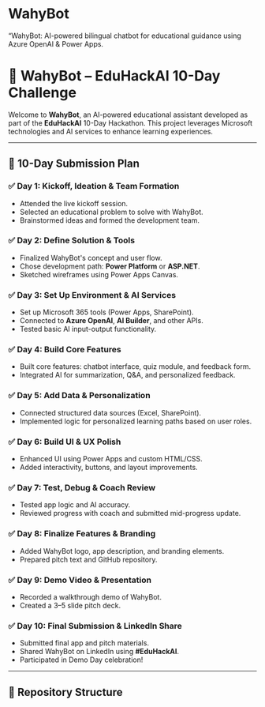 # WahyBot
“WahyBot: AI-powered bilingual chatbot for educational guidance using Azure OpenAI &amp; Power Apps.

# 🤖 WahyBot – EduHackAI 10-Day Challenge

Welcome to **WahyBot**, an AI-powered educational assistant developed as part of the **EduHackAI** 10-Day Hackathon. This project leverages Microsoft technologies and AI services to enhance learning experiences.

---

## 📅 10-Day Submission Plan

### ✅ Day 1: Kickoff, Ideation & Team Formation
- Attended the live kickoff session.
- Selected an educational problem to solve with WahyBot.
- Brainstormed ideas and formed the development team.

### ✅ Day 2: Define Solution & Tools
- Finalized WahyBot's concept and user flow.
- Chose development path: **Power Platform** or **ASP.NET**.
- Sketched wireframes using Power Apps Canvas.

### ✅ Day 3: Set Up Environment & AI Services
- Set up Microsoft 365 tools (Power Apps, SharePoint).
- Connected to **Azure OpenAI**, **AI Builder**, and other APIs.
- Tested basic AI input-output functionality.

### ✅ Day 4: Build Core Features
- Built core features: chatbot interface, quiz module, and feedback form.
- Integrated AI for summarization, Q&A, and personalized feedback.

### ✅ Day 5: Add Data & Personalization
- Connected structured data sources (Excel, SharePoint).
- Implemented logic for personalized learning paths based on user roles.

### ✅ Day 6: Build UI & UX Polish
- Enhanced UI using Power Apps and custom HTML/CSS.
- Added interactivity, buttons, and layout improvements.

### ✅ Day 7: Test, Debug & Coach Review
- Tested app logic and AI accuracy.
- Reviewed progress with coach and submitted mid-progress update.

### ✅ Day 8: Finalize Features & Branding
- Added WahyBot logo, app description, and branding elements.
- Prepared pitch text and GitHub repository.

### ✅ Day 9: Demo Video & Presentation
- Recorded a walkthrough demo of WahyBot.
- Created a 3–5 slide pitch deck.

### ✅ Day 10: Final Submission & LinkedIn Share
- Submitted final app and pitch materials.
- Shared WahyBot on LinkedIn using **#EduHackAI**.
- Participated in Demo Day celebration!

---

## 📂 Repository Structure


